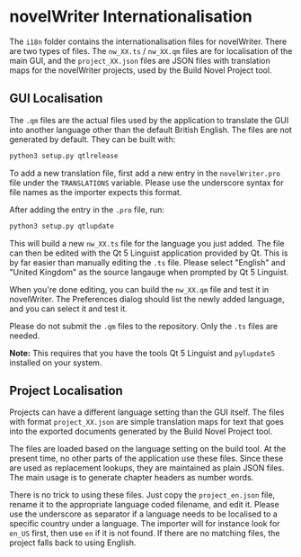 # novelWriter Internationalisation

The `i18n` folder contains the internationalisation files for novelWriter.
There are two types of files. The `nw_XX.ts` / `nw_XX.qm` files are for
localisation of the main GUI, and the `project_XX.json` files are JSON files
with translation maps for the novelWriter projects, used by the Build Novel
Project tool.

## GUI Localisation

The `.qm` files are the actual files used by the application to translate the
GUI into another language other than the default British English. The files are
not generated by default. They can be built with:
```bash
python3 setup.py qtlrelease
```

To add a new translation file, first add a new entry in the `novelWriter.pro`
file under the `TRANSLATIONS` variable. Please use the underscore syntax for
file names as the importer expects this format.

After adding the entry in the `.pro` file, run:
```bash
python3 setup.py qtlupdate
```

This will build a new `nw_XX.ts` file for the language you just added. The file
can then be edited with the Qt 5 Linguist application provided by Qt. This is
by far easier than manually editing the `.ts` file. Please select "English" and
"United Kingdom" as the source langauge when prompted by Qt 5 Linguist.

When you're done editing, you can build the `nw_XX.qm` file and test it in
novelWriter. The Preferences dialog should list the newly added language, and
you can select it and test it.

Please do not submit the `.qm` files to the repository. Only the `.ts` files
are needed.

**Note:** This requires that you have the tools Qt 5 Linguist and `pylupdate5`
installed on your system.

## Project Localisation

Projects can have a different language setting than the GUI itself. The files
with format `project_XX.json` are simple translation maps for text that goes
into the exported documents generated by the Build Novel Project tool.

The files are loaded based on the language setting on the build tool. At the
present time, no other parts of the application use these files. Since these
are used as replacement lookups, they are maintained as plain JSON files. The
main usage is to generate chapter headers as number words.

There is no trick to using these files. Just copy the `project_en.json` file,
rename it to the appropriate language coded filename, and edit it. Please use
the underscore as separator if a language needs to be localised to a specific
country under a language. The importer will for instance look for `en_US`
first, then use `en` if it is not found. If there are no matching files, the
project falls back to using English.
